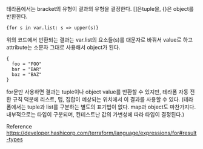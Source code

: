 테라폼에서는 bracket의 유형이 결과의 유형을 결정한다. []은tuple을, {}은 object를 반환한다.

```
{for s in var.list: s => upper(s)}
```

위의 코드에서 반환되는 결과는 var.list의 요소들(s)를 대문자로 바꿔서 value로 하고 attribute는 소문자 그대로 사용해서 object가 된다.

```
{
  foo = "FOO"
  bar = "BAR"
  baz = "BAZ"
}

```

for문만 사용하면 결과는 tuple이나 object value를 반환할 수 있지만, 테라폼 자동 전환 규칙 덕분에 리스트, 맵, 집합이 예상되는 위치에서 이 결과를 사용할 수 있다.
(테라폼에서는 tuple과 list를 구분하는 별도의 표기법이 없다. map과 object도 마찬가지다. 내부적으로는 타입이 구분되며, 컨테스트난 값의 가변성에 따라 타입이 결정된다.)

Reference
https://developer.hashicorp.com/terraform/language/expressions/for#result-types